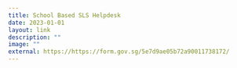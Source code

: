 ```yaml
---
title: School Based SLS Helpdesk
date: 2023-01-01
layout: link
description: ""
image: ""
external: https://https://form.gov.sg/5e7d9ae05b72a90011738172/
---
```


